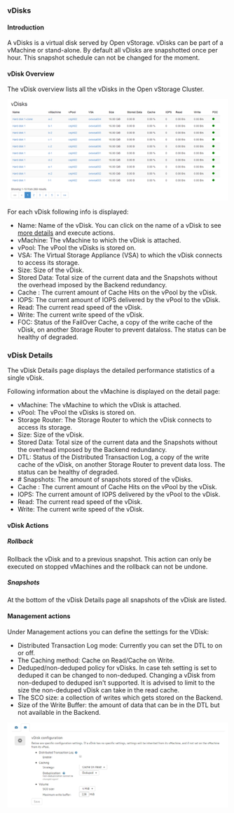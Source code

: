 ### vDisks


#### Introduction

A vDisks is a virtual disk served by Open vStorage. vDisks can be part
of a vMachine or stand-alone. By default all vDisks are snapshotted once
per hour. This snapshot schedule can not be changed for the moment.

#### vDisk Overview

The vDisk overview lists all the vDisks in the Open vStorage Cluster.

![](../../Images/vdisk_overview.png)


For each vDisk following info is displayed:

-   Name: Name of the vDisk. You can click on the name of a vDisk to see
    [more details](#vdisk_details) and execute actions.
-   vMachine: The vMachine to which the vDisk is attached.
-   vPool: The vPool the vDisks is stored on.
-   VSA: The Virtual Storage Appliance (VSA) to which the vDisk connects
    to access its storage.
-   Size: Size of the vDisk.
-   Stored Data: Total size of the current data and the Snapshots
    without the overhead imposed by the Backend redundancy.
-   Cache : The current amount of Cache Hits on the vPool by the vDisk.
-   IOPS: The current amount of IOPS delivered by the vPool to the
    vDisk.
-   Read: The current read speed of the vDisk.
-   Write: The current write speed of the vDisk.
-   FOC: Status of the FailOver Cache, a copy of the write cache of the
    vDisk, on another Storage Router to prevent dataloss. The status can be healthy
    of degraded.

### <a name="vdisk_details"></a>vDisk Details

The vDisk Details page displays the detailed performance statistics of a
single vDisk.

Following information about the vMachine is displayed on the detail
page:

-   vMachine: The vMachine to which the vDisk is attached.
-   vPool: The vPool the vDisks is stored on.
-   Storage Router: The Storage Router to which the vDisk connects to
    access its storage.
-   Size: Size of the vDisk.
-   Stored Data: Total size of the current data and the Snapshots
    without the overhead imposed by the Backend redundancy.
-   DTL: Status of the Distributed Transaction Log, a copy of the write cache of the
    vDisk, on another Storage Router to prevent data loss. The status can be healthy
    of degraded.
-   \# Snapshots: The amount of snapshots stored of the vDisks.
-   Cache : The current amount of Cache Hits on the vPool by the vDisk.
-   IOPS: The current amount of IOPS delivered by the vPool to the
    vDisk.
-   Read: The current read speed of the vDisk.
-   Write: The current write speed of the vDisk.

#### vDisk Actions

##### Rollback

Rollback the vDisk and to a previous
snapshot. This action can only be executed on stopped vMachines and the
rollback can not be undone.

##### Snapshots

At the bottom of the vDisk Details page all snapshots of the vDisk are
listed.

#### Management actions
Under Management actions you can define the settings for the VDisk:
-   Distributed Transaction Log mode: Currently you can set the DTL to on or off.
-   The Caching method: Cache on Read/Cache on Write.
-   Deduped/non-deduped policy for vDisks. In case teh setting is set to deduped it can be changed to non-deduped. Changing a vDisk from non-deduped to deduped isn't supported. It is advised to limit to the size the non-deduped vDisk can take in the read cache.
-   The SCO size: a collection of writes which gets stored on the Backend.
-   Size of the Write Buffer: the amount of data that can be in the DTL but not available in the Backend.

![](../../Images/vdiskconfigsettings.png)